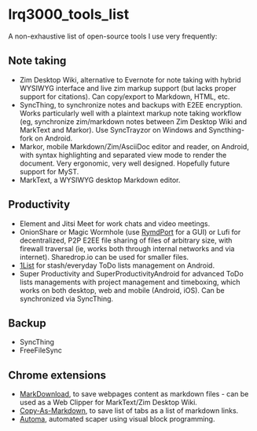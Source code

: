 # lrq3000_tools_list
A non-exhaustive list of open-source tools I use very frequently:

## Note taking
* Zim Desktop Wiki, alternative to Evernote for note taking with hybrid WYSIWYG interface and live zim markup support (but lacks proper support for citations). Can copy/export to Markdown, HTML, etc.
* SyncThing, to synchronize notes and backups with E2EE encryption. Works particularly well with a plaintext markup note taking workflow (eg, synchronize zim/markdown notes between Zim Desktop Wiki and MarkText and Markor). Use SyncTrayzor on Windows and Syncthing-fork on Android.
* Markor, mobile Markdown/Zim/AsciiDoc editor and reader, on Android, with syntax highlighting and separated view mode to render the document. Very ergonomic, very well designed. Hopefully future support for MyST.
* MarkText, a WYSIWYG desktop Markdown editor.

## Productivity
* Element and Jitsi Meet for work chats and video meetings.
* OnionShare or Magic Wormhole (use [RymdPort](https://github.com/Jacalz/rymdport) for a GUI) or Lufi for decentralized, P2P E2EE file sharing of files of arbitrary size, with firewall traversal (ie, works both through internal networks and via internet). Sharedrop.io can be used for smaller files.
* [1List](https://github.com/lolo-io/OneList) for stash/everyday ToDo lists management on Android.
* Super Productivity and SuperProductivityAndroid for advanced ToDo lists managements with project management and timeboxing, which works on both desktop, web and mobile (Android, iOS). Can be synchronized via SyncThing.

## Backup
* SyncThing
* FreeFileSync

## Chrome extensions
* [MarkDownload](https://github.com/deathau/markdownload), to save webpages content as markdown files - can be used as a Web Clipper for MarkText/Zim Desktop Wiki.
* [Copy-As-Markdown](https://github.com/yorkxin/copy-as-markdown/), to save list of tabs as a list of markdown links.
* [Automa](https://github.com/AutomaApp/automa), automated scaper using visual block programming.


